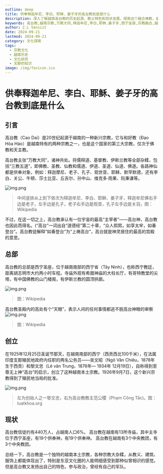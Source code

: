 ```yaml
---
outline: deep
title: 供奉释迦牟尼、李白、耶稣、姜子牙的高台教到底是什么
description: 深入了解越南高台教的历史起源、教义特色和现状发展，探索这个融合佛教、基督教、儒道等多种宗教元素的独特信仰体系
keywords: 高台教,越南宗教,万教大同,释迦牟尼,李白,耶稣,姜子牙,西宁圣座,宗教融合,越南文化,东南亚宗教
author: Z.L Vansiit
date: 2024-09-21
lastmod: 2024-09-21
category: 文化探索
tags:
  - 宗教文化
  - 越南历史
  - 文化研究
  - 无聊的知识
image: /img/favicon.ico
---
```


# 供奉释迦牟尼、李白、耶稣、姜子牙的高台教到底是什么

## 引言

高台教（Cao Dai）是20世纪起源于越南的一种新兴宗教，它与和好教（Đạo Hòa Hảo）是越南特有的两种宗教之一，也是这个国家的第三大宗教，仅次于佛教和天主教。

高台教主张“万教大同”，诸神共处。将儒释道、基督教、伊斯兰教等全部杂糅，包括“三教五道”，即佛教、圣教、仙教和儒道、伊道、圣道、仙道、佛道。各路神仙都是供奉对象，例如：释迦摩尼、老子、孔子、观世音、耶稣、默罕默德，还有李白、关公、牛顿、莎士比亚、丘吉尔、孙中山、维克多·雨果、阮秉谦等。

![img.png](https://vansiit.cc/img/caodaism/Cao_Dai_Temple_Vietnam.jpg)
> 中间竖排从上到下依次为释迦牟尼、李白、耶稣、姜子牙，释迦牟尼佛右手边是老子，左手边是孔子，老子右手边是观音，孔子左手边是关羽，图：Wikipedia

不过，在这一切之上，高台教承认有一位宇宙的最高“主宰者”——高台神，高台教也因此而得名。(“高台”一词出自“道德经”第二十章，“众人熙熙，如享太牢，如春登台”。高台教徒解释“如春登台”为“上祷高台”，高台就是神灵居住的最高的宫殿的意思。

## 总部
高台教的总部是西宁圣座，位于越南南部的西宁省（Tây Ninh），也称西宁教廷，距离胡志明市大约两小时车程。寺庙外观有希腊神庙的大柱长厅，有哥特教堂的尖塔，有中国佛教的山门楼阁，有伊斯兰教的圆顶拱廊。

![img.png](https://vansiit.cc/img/caodaism/CaoDaiMain.jpg)
> 图：Wikipedia

高台教圣殿内的高处有个“天眼”，表示人间的任何事情都逃不脱高台神眼的审察
![img.png](https://vansiit.cc/img/caodaism/1634527046189697.jpg)
> 图：Wikipedia

## 创立

在1925年12月25日圣诞节那天，在越南南部的西宁（西贡西北100千米），在法属印度支那殖民地政府内任职的两名公务员——吴文昭（Ngô Văn Chiêu，1878年生于西贡）和黎文忠（Lê văn Trung，1876年— 1934年 12月19日），自称得到至尊无上神“高台”的启示，创立了这种越南本土宗教。1926年9月7日，这个新兴宗教得到了殖民地当局的批准。

![img.png](https://vansiit.cc/img/caodaism/1634527141943115.png)
> 左为创始人之一黎文忠，右为高台教教主范公稷（Phạm Công Tắc)。图：luatkhoa.org

## 现状
高台教信徒约有440万人，占越南人口6%。 高台教在越南有13所寺庙，其中主寺位于西宁圣座，有19个供奉神，有19个供奉神。 高台教在越南有3个中央教团，有3个中央教团。 

总结一下，高台教是一个独特的越南本土宗教，各种宗教大杂糅，从教义、建筑、服饰上都能体现出了，特别是东亚文化圈的人能明细感受到那种似曾相识的感觉。但是高台教又发扬出自己的特色，参与政治，曾经有自己的军队。
